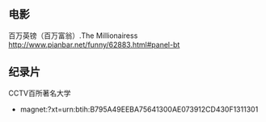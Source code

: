 ## 电影
百万英镑（百万富翁）.The Millionairess  http://www.pianbar.net/funny/62883.html#panel-bt  

## 纪录片
CCTV百所著名大学 
+ magnet:?xt=urn:btih:B795A49EEBA75641300AE073912CD430F1311301
